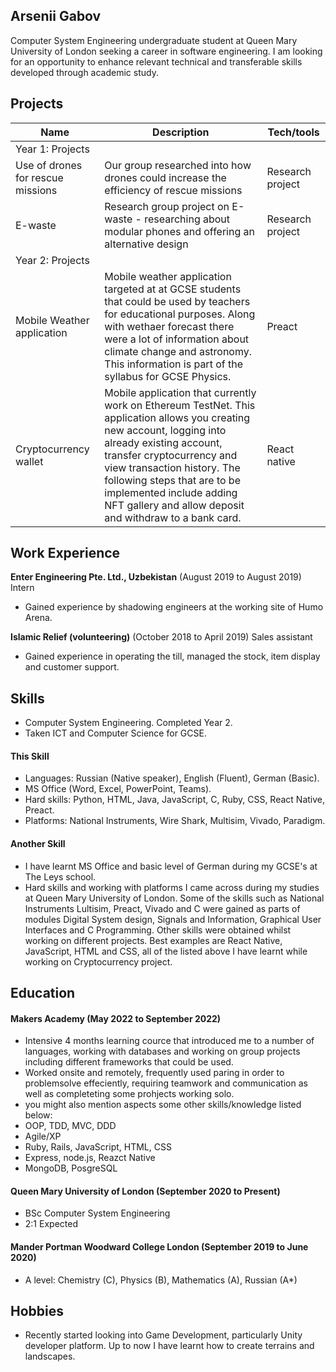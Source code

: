 ## Arsenii Gabov

Computer System Engineering undergraduate student at Queen Mary University of London seeking a career in software engineering. I am looking for an opportunity to enhance relevant technical and transferable skills developed through academic study. 

## Projects

| Name                         | Description       | Tech/tools        |
| ---------------------------- | ----------------- | ----------------- |
|       Year 1: Projects       |                   |                   |
| Use of drones for rescue missions | Our group researched into how drones could increase the efficiency of rescue missions | Research project  |    
| E-waste | Research group project on E-waste - researching about modular phones and offering an alternative design | Research project |
|      Year 2: Projects       |                   |                   |
| Mobile Weather application | Mobile weather application targeted at at GCSE students that could be used by teachers for educational purposes. Along with wethaer forecast there were a lot of information about climate change and astronomy. This information is part of the syllabus for GCSE Physics. | Preact |
| Cryptocurrency wallet | Mobile application that currently work on Ethereum TestNet. This application allows you creating new account, logging into already existing account, transfer cryptocurrency and view transaction history. The following steps that are to be implemented include adding NFT gallery and allow deposit and withdraw to a bank card. | React native | 

## Work Experience

**Enter Engineering Pte. Ltd., Uzbekistan** (August 2019 to August 2019)  
Intern

- Gained experience by shadowing engineers at the working site of Humo Arena.

**Islamic Relief (volunteering)** (October 2018 to April 2019) 
Sales assistant

- Gained experience in operating the till, managed the stock, item display and customer support. 

## Skills

- Computer System Engineering. Completed Year 2.
- Taken ICT and Computer Science for GCSE.

#### This Skill
- Languages: Russian (Native speaker), English (Fluent), German (Basic).
- MS Office (Word, Excel, PowerPoint, Teams).
- Hard skills: Python, HTML, Java, JavaScript, C, Ruby, CSS, React Native, Preact.
- Platforms: National Instruments, Wire Shark, Multisim, Vivado, Paradigm.

#### Another Skill

- I have learnt MS Office and basic level of German during my GCSE's at The Leys school. 
- Hard skills and working with platforms I came across during my studies at Queen Mary University of London. Some of the skills such as National Instruments Lultisim, Preact, Vivado and C were gained as parts of modules Digital System design, Signals and Information, Graphical User Interfaces and C Programming. Other skills were obtained whilst working on different projects. Best examples are React Native, JavaScript, HTML and CSS, all of the listed above I have learnt while working on Cryptocurrency project.


## Education

#### Makers Academy (May 2022 to September 2022)

- Intensive 4 months learning cource that introduced me to a number of languages, working with databases and working on group projects including different frameworks that could be used. 
- Worked onsite and remotely, frequently used paring in order to problemsolve effeciently, requiring teamwork and communication as well as completeting some prohjects working solo.
- you might also mention aspects some other skills/knowledge listed below: 
- OOP, TDD, MVC, DDD
- Agile/XP
- Ruby, Rails, JavaScript, HTML, CSS
- Express, node.js, Reazct Native 
- MongoDB, PosgreSQL

#### Queen Mary University of London (September 2020 to Present)

- BSc Computer System Engineering
- 2:1 Expected

#### Mander Portman Woodward College London (September 2019 to June 2020)

- A level: Chemistry (C), Physics (B), Mathematics (A), Russian (A*)

## Hobbies

- Recently started looking into Game Development, particularly Unity developer platform. Up to now I have learnt how to create terrains and landscapes. 
